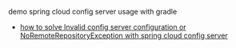 demo spring cloud config server usage with gradle

- [how to solve Invalid config server configuration or NoRemoteRepositoryException with spring cloud config server](https://www.bswen.com/2020/11/springboot-springcloudconfigserver-error1.html)
